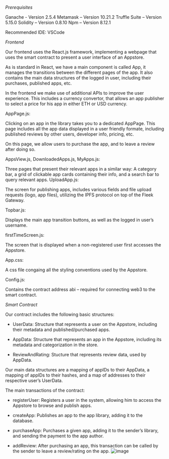 *Prerequisites*

Ganache - Version 2.5.4
Metamask – Version 10.21.2
Truffle Suite – Version 5.15.0
Solidity – Version 0.8.10
Npm – Version 8.12.1

Recommended IDE: VSCode

*Frontend*

Our frontend uses the React.js framework, implementing a webpage that uses the smart contract to present a user interface of an Appstore.

As is standard in React, we have a main component is called App, it manages the transitions between the different pages of the app. It also contains the main data structures of the logged in user, including their purchases, published apps, etc.

In the frontend we make use of additional APIs to improve the user experience. This includes a currency convertor, that allows an app publisher to select a price for his app in either ETH or USD currency.

AppPage.js:

Clicking on an app in the library takes you to a dedicated AppPage. This page includes all the app data displayed in a user friendly formate, including published reviews by other users, developer info, pricing, etc.

On this page, we allow users to purchase the app, and to leave a review after doing so.

AppsView.js, DownloadedApps.js, MyApps.js:

Three pages that present their relevant apps in a similar way: A category bar, a grid of clickable app cards containing their info, and a search bar to query relevant apps.
UploadApp.js:

The screen for publishing apps, includes various fields and file upload requests (logo, app files), utilizing the IPFS protocol on top of the Fleek Gateway.

Topbar.js:

Displays the main app transition buttons, as well as the logged in user’s username. 

firstTimeScreen.js:

The screen that is displayed when a non-registered user first accesses the Appstore.

App.css:

A css file congaing all the styling conventions used by the Appstore.

Config.js:

Contains the contract address abi – required for connecting web3 to the smart contract.


*Smart Contract*

Our contract includes the following basic structures:

-	UserData: Structure that represents a user on the Appstore, including their metadata and published/purchased apps.

-	AppData: Structure that represents an app in the Appstore, including its metadata and categorization in the store.

-	ReviewAndRating: Stucture that represents review data, used by AppData.

Our main data structures are a mapping of appIDs to their AppData, a mapping of appIDs to their hashes, and a map of addresses to their respective user’s UserData.

The main transactions of the contract:

-	registerUser: Registers a user in the system, allowing him to access the Appstore to browse and publish apps.

-	createApp: Publishes an app to the app library, adding it to the database.

-	purchaseApp: Purchases a given app, adding it to the sender’s library, and sending the payment to the app author.

-	addReview: After purchasing an app, this transaction can be called by the sender to leave a review/rating on the app.
![image](https://user-images.githubusercontent.com/49198538/202866248-7f89c866-bb26-4d41-938f-aced890f262d.png)
